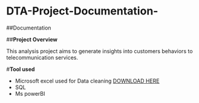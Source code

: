 # DTA-Project-Documentation-
##Documentation

##**Project Overview**

This analysis project aims to generate insights into customers behaviors to telecommunication services.

#**Tool used**
- Microsoft excel used for Data cleaning [DOWNLOAD HERE](https://microsoft.com)
- SQL
- Ms powerBI





